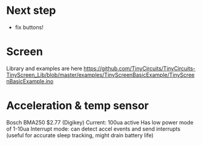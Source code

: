 # Next step

* fix buttons!

# Screen

Library and examples are here
https://github.com/TinyCircuits/TinyCircuits-TinyScreen_Lib/blob/master/examples/TinyScreenBasicExample/TinyScreenBasicExample.ino

# Acceleration & temp sensor

Bosch BMA250 $2.77 (Digikey)
Current: 100ua active
Has low power mode of 1-10ua
Interrupt mode: can detect accel events and send interrupts (useful for accurate sleep tracking, might drain battery life)

